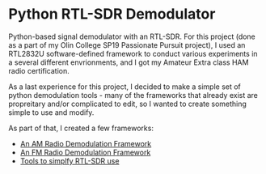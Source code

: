 # Python RTL-SDR Demodulator
Python-based signal demodulator with an RTL-SDR. For this project (done as a part of my Olin College SP19 Passionate Pursuit project), I used an RTL2832U software-defined framework to conduct various experiments in a several different envrionments, and I got my Amateur Extra class HAM radio certification.

As a last experience for this project, I decided to make a simple set of python demodulation tools - many of the frameworks that already exist are  propreitary and/or complicated to edit, so I wanted to create something simple to use and modify.

As part of that, I created a few frameworks:
- [An AM Radio Demodulation Framework](https://github.com/anushadatar/python-demodulator/tree/master/am)
- [An FM Radio Demodulation Framework](https://github.com/anushadatar/python-demodulator/tree/master/fm)
- [Tools to simplfy RTL-SDR use](https://github.com/anushadatar/python-demodulator/tree/master/tools)
